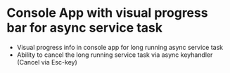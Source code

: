 # Console App with visual progress bar for async service task

* Visual progress info in console app for long running async service task
* Ability to cancel the long running service task via async keyhandler
  (Cancel via Esc-key)
